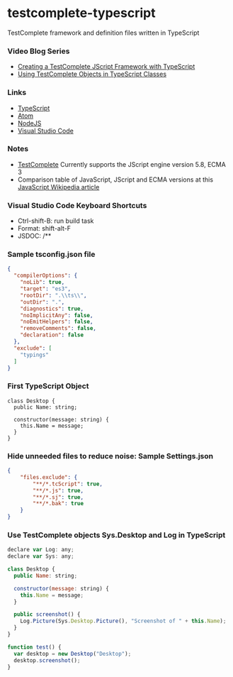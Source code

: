 # testcomplete-typescript
TestComplete framework and definition files written in TypeScript

### Video Blog Series
* [Creating a TestComplete JScript Framework with TypeScript]
* [Using TestComplete Objects in TypeScript Classes]

### Links
* [TypeScript]
* [Atom]
* [NodeJS]
* [Visual Studio Code]

### Notes
* [TestComplete] Currently supports the JScript engine version 5.8, ECMA 3
* Comparison table of JavaScript, JScript and ECMA versions at this [JavaScript Wikipedia article] 

### Visual Studio Code Keyboard Shortcuts
* Ctrl-shift-B: run build task
* Format: shift-alt-F
* JSDOC: /**

### Sample tsconfig.json file

```json
{
  "compilerOptions": {
    "noLib": true,
    "target": "es3",
    "rootDir": ".\\ts\\",
    "outDir": ".",
    "diagnostics": true,
    "noImplicitAny": false,
    "noEmitHelpers": false,
    "removeComments": false,
    "declaration": false
  },
  "exclude": [
    "typings"
  ]
}
```
### First TypeScript Object
```
class Desktop {
  public Name: string;

  constructor(message: string) {
    this.Name = message;
  }
}
```
### Hide unneeded files to reduce noise: Sample Settings.json
```json
{
    "files.exclude": {
        "**/*.tcScript": true,
        "**/*.js": true,
        "**/*.sj": true,
        "**/*.bak": true
    }
}
```
###  Use TestComplete objects Sys.Desktop and Log in TypeScript
```javascript
declare var Log: any;
declare var Sys: any;

class Desktop {
  public Name: string;

  constructor(message: string) {
    this.Name = message;
  }

  public screenshot() {
    Log.Picture(Sys.Desktop.Picture(), "Screenshot of " + this.Name);
  }
}

function test() {
  var desktop = new Desktop("Desktop");
  desktop.screenshot();
}
```
   [TypeScript]: <https://www.typescriptlang.org/>
   [Atom]: <https://atom.io/>
   [NodeJS]: <https://nodejs.org/en/download/>
   [Visual Studio Code]: <https://code.visualstudio.com/>
   [TestComplete]: <https://smartbear.com/product/testcomplete/overview/>
   [JavaScript Wikipedia article]: <https://en.wikipedia.org/wiki/JavaScript>
   [Dillinger]: <http://dillinger.io/#>
   [Falafel Software]: <https//www.falafel.com/>
   [Falafel Blogs]: <http://blog.falafel.com/>
   [Creating a TestComplete JScript Framework with TypeScript]: <http://blog.falafel.com/creating-a-testcomplete-jscript-framework-with-typescript//>
   [Using TestComplete Objects in TypeScript Classes]: <http://blog.falafel.com/using-testcomplete-objects-in-typescript-classes/>
